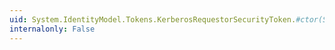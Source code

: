 ```yaml
---
uid: System.IdentityModel.Tokens.KerberosRequestorSecurityToken.#ctor(System.String)
internalonly: False
---
```

